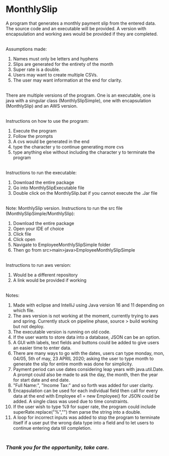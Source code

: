 # MonthlySlip
A program that generates a monthly payment slip from the entered data. The source code and an executable will be provided. A version with encapsulation and working aws would be provided if they are completed.

<br /> Assumptions made:
1. Names must only be letters and hyphens
2. Slips are generated for the entirety of the month
3. Super rate is a double. 
4. Users may want to create multiple CSVs.
5. The user may want information at the end for clarity.

<br /> There are multiple versions of the program. One is an executable, one is java with a singular class (MonthlySlipSimple), one with encapsulation (MonthlySlip) and an AWS version. 

<br />Instructions on how to use the program:
1. Execute the program
2. Follow the prompts
3. A cvs would be generated in the end
4. type the character y to continue generating more cvs
5. type anything else without including the character y to terminate the program

<br /> Instructions to run the executable:
1. Download the entire package
2. Go into MonthlySlipExecutable file
3. Double click on the MonthlySlip.bat if you cannot execute the .Jar file

<br /> Note: MonthlySlip version. Instructions to run the src file (MonthlySlipSimple/MonthlySlip):
1. Download the entire package
2. Open your IDE of choice
3. Click file
4. Click open
5. Navigate to EmployeeMonthlySlipSimple folder
6. Then go from src>main>java>EmployeeMonthlySlipSimple

<br /> Instructions to run aws version:
1. Would be a different repository
2. A link would be provided if working

<br /> Notes:
1. Made with eclipse and IntelliJ using Java version 16 and 11 depending on which file.
2. The aws version is not working at the moment, currently trying to aws and spring. Currently stuck on pipeline phase, source > build working but not deploy.
3. The executable version is running on old code. 
4. If the user wants to store data into a database, JSON can be an option.
5. A GUI with labels, text fields and buttons could be added to give users an easier time to enter data.
6. There are many ways to go with the dates, users can type monday, mon, 04/05, 5th of may, 23 APRIL 2020; asking the user to type month to generate the slip for entire month was done for simplicity.
7. Payment period can use dates considering leap years with java.util.Date. A prompt could also be made to ask the day, the month, then the year for start date and end date.
8. "Full Name:", "Income Tax:" and so forth was added for user clarity.
9. Encapsulation can be used for each individual field then call for every data at the end with Employee e1 = new Employee() for JSON could be added. A single class was used due to time constraints. 
10. If the user wish to type %9 for super rate, the program could include superRate.replace("%","") then parse the string into a double.
11. A loop for incorrect inputs was added to stop the program to terminate itself if a user put the wrong data type into a field and to let users to continue entering data till completion.

### <br />*Thank you for the opportunity, take care.*

